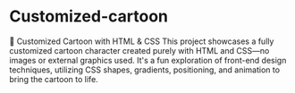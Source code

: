 # Customized-cartoon
🎨 Customized Cartoon with HTML &amp; CSS This project showcases a fully customized cartoon character created purely with HTML and CSS—no images or external graphics used. It's a fun exploration of front-end design techniques, utilizing CSS shapes, gradients, positioning, and animation to bring the cartoon to life.
